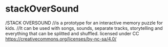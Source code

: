 # stackOverSound
/STACK OVERSOUND  //is a prototype for an interactive memory puzzle for kids.  //It can be used with songs, sounds, separate tracks, storytelling and everything that can be splitted and shuffled.
licensed under CC
https://creativecommons.org/licenses/by-nc-sa/4.0/
